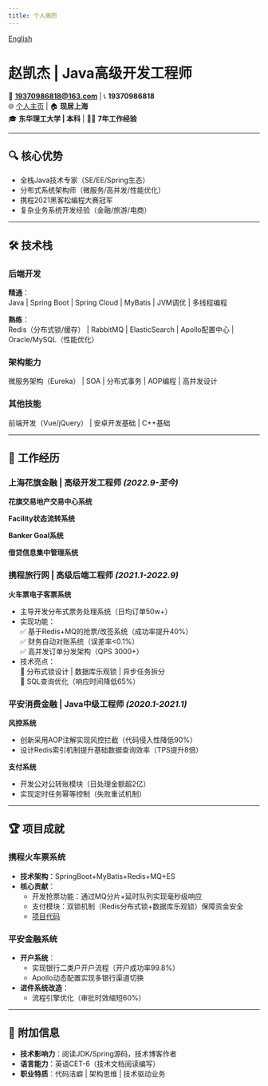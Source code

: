```yaml
---
title: 个人简历
---
```



[English](/resume/index_en)

# 赵凯杰 | Java高级开发工程师

📧 **19370986818@163.com** | 📞 **19370986818**  
🌐 [个人主页](https://voidvvv.github.io/) | 🏠 **现居上海**  
🎓 **东华理工大学 | 本科** | 👨‍💻 **7年工作经验**

---



## 🔍 核心优势
- 全栈Java技术专家（SE/EE/Spring生态）
- 分布式系统架构师（微服务/高并发/性能优化）
- 携程2021黑客松编程大赛冠军
- 复杂业务系统开发经验（金融/旅游/电商）

---

## 🛠️ 技术栈

### 后端开发
**精通**：  
Java | Spring Boot | Spring Cloud | MyBatis | JVM调优 | 多线程编程  

**熟练**：  
Redis（分布式锁/缓存） | RabbitMQ | ElasticSearch | Apollo配置中心 | Oracle/MySQL（性能优化）  

### 架构能力
微服务架构（Eureka） | SOA | 分布式事务 | AOP编程 | 高并发设计  

### 其他技能
前端开发（Vue/jQuery） | 安卓开发基础 | C++基础  

---

## 💼 工作经历

### **上海花旗金融** | 高级开发工程师 *(2022.9-至今)*  
**花旗交易地产交易中心系统**
  
**Facility状态流转系统**

**Banker Goal系统**

**借贷信息集中管理系统**

### **携程旅行网** | 高级后端工程师 *(2021.1-2022.9)*  
**火车票电子客票系统**  
- 主导开发分布式票务处理系统（日均订单50w+）
- 实现功能：  
  ✅ 基于Redis+MQ的抢票/改签系统（成功率提升40%）  
  ✅ 财务自动对账系统（误差率<0.1%）  
  ✅ 高并发订单分发架构（QPS 3000+）  
- 技术亮点：  
  🔹 分布式锁设计 | 数据库乐观锁 | 异步任务拆分  
  🔹 SQL查询优化（响应时间降低65%）  

### **平安消费金融** | Java中级工程师 *(2020.1-2021.1)*  
**风控系统**  
- 创新采用AOP注解实现风控拦截（代码侵入性降低90%）
- 设计Redis索引机制提升基础数据查询效率（TPS提升8倍）

**支付系统**  
- 开发公对公转账模块（日处理金额超2亿）
- 实现定时任务幂等控制（失败重试机制）

---

## 🏆 项目成就

### 携程火车票系统
- **技术架构**：SpringBoot+MyBatis+Redis+MQ+ES  
- **核心贡献**：  
  - 开发抢票功能：通过MQ分片+延时队列实现毫秒级响应  
  - 支付模块：双锁机制（Redis分布式锁+数据库乐观锁）保障资金安全  
  - [项目代码](https://github.com/reactivegroup/capa-bff)

### 平安金融系统
- **开户系统**：  
  - 实现银行二类户开户流程（开户成功率99.8%）  
  - Apollo动态配置实现多银行渠道切换  
- **进件系统改造**：  
  - 流程引擎优化（审批时效缩短60%）  

---

## 📌 附加信息
- **技术影响力**：阅读JDK/Spring源码，技术博客作者
- **语言能力**：英语CET-6（技术文档阅读编写）
- **职业特质**：代码洁癖 | 架构思维 | 技术驱动业务